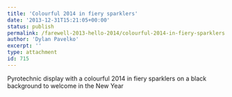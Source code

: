 ```yaml
---
title: 'Colourful 2014 in fiery sparklers'
date: '2013-12-31T15:21:05+00:00'
status: publish
permalink: /farewell-2013-hello-2014/colourful-2014-in-fiery-sparklers
author: 'Dylan Pavelko'
excerpt: ''
type: attachment
id: 715
---
```

Pyrotechnic display with a colourful 2014 in fiery sparklers on a black background to welcome in the New Year